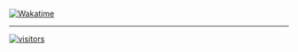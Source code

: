 [![Wakatime](https://github-readme-stats.vercel.app/api/wakatime?username=tigefa&hide_border=true&theme=solarized-dark)](https://wakatime.com/@tigefa)

<hr />

[![visitors](https://visitor-badge.deta.dev/badge?page_id=tigefa4u.tigefa4u)](https://visitor-badge.deta.dev)
